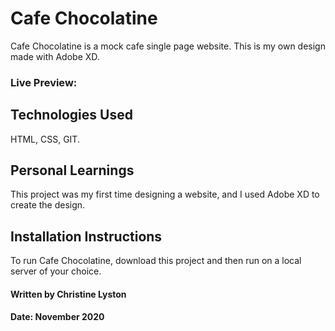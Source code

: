 # Cafe Chocolatine

Cafe Chocolatine is a mock cafe single page website. This is my own design made with Adobe XD.

### Live Preview:


## Technologies Used

HTML, CSS, GIT.

## Personal Learnings

This project was my first time designing a website, and I used Adobe XD to create the design.

## Installation Instructions

To run Cafe Chocolatine, download this project and then run on a local server of your choice.

#### Written by Christine Lyston
#### Date: November 2020
